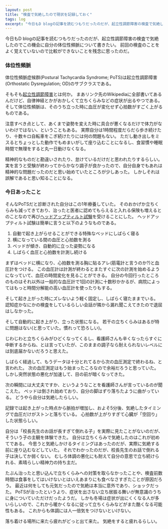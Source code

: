 ```yaml
---
layout: post
title: "検査で気絶したので現状を記録しておく"
tags: log
excerpt: "今日もD blogの記事を読むつもりだったのだが、起立性調節障害の検査で気絶したのでこの機会に自分の体位性頻脈について書きたい。 前回の検査のことをよく覚えていないので比較ができないことを残念に思ったのだ。"
---
```


今日もD blogの記事を読むつもりだったのだが、起立性調節障害の検査で気絶したのでこの機会に自分の体位性頻脈について書きたい。
前回の検査のことをよく覚えていないので比較ができないことを残念に思ったのだ。

### 体位性頻脈

体位性頻脈症候群(Postural Tachycardia Syndrome; PoTS)は起立性調節障害(Orthostatic Dysregulation; OD)のサブクラスである。

そもそも[起立性調節障害](https://ja.wikipedia.org/wiki/%E8%B5%B7%E7%AB%8B%E6%80%A7%E8%AA%BF%E7%AF%80%E9%9A%9C%E5%AE%B3)とは何か。
まあリンク先のWikipediaに全部書いてあるんだけど、自律神経とかがおかしくて立ちくらみなどの症状が出るやつである。
そして体位性頻脈は、そのうち立った時に血圧が変化せず心拍数がすごく上がるものである。

注意すべき点として、あくまで姿勢を変えた時に具合が悪くなるだけで体力がないわけではない、ということもある。
実際自分は1時間程度だらだら歩き続けたり、十数キロ自転車をこぎ続けたりには何の問題もない。
ただし動き出しをミスるとちょっとした動作でもめまいがして座り込むことになるし、食習慣や睡眠時間で無理をすると丸一日動けなくなる。

精神的なものだと勘違いされたり、怠けているだけだと思われたりするらしい。
実を言うと受験が終わってからかなり調子が良かったので、自分自身でもあれは精神的な問題だったのだと思い始めていたところが少しあった。
しかしそれは誤解であると思い知ることになる。

### 今日あったこと

そんなPoTSだと診断された自分はこの1年療養していた。
そのおかげか立ちくらみも減ってきており、治ったと医者に認めてもらえると入れる保険も増えるとのことなので再び[ヘッドアップティルト試験](https://ja.wikipedia.org/wiki/%E3%83%98%E3%83%83%E3%83%89%E3%82%A2%E3%83%83%E3%83%97%E3%83%86%E3%82%A3%E3%83%AB%E3%83%88%E8%A9%A6%E9%A8%93)を受けることにした。
ヘッドアップティルト試験は簡単に言うと以下のようなものである。

1. 自動で起き上がらせることができる特殊なベッドにしばらく寝る
1. 横になっている間の血圧と心拍数を測る
1. ベッドが傾き、自動的に立った姿勢になる
1. しばらく血圧と心拍数を計測し続ける

まずはベッドに横になり、心拍数を測る胸に貼るアレ(筋電計と言うのか?)と血圧計をつける。
この血圧計は計測が終わるとまたすぐに次の計測を始めるようになっていて、血圧の時間変化を見ることができる。
自分の今回行ったところのものはそれ以外は一般的な血圧計で1回の計測に十数秒かかるが、病院によってはもっと時間分解能の高い血圧計を使ったりもする。

そして起き上がった時にズレないよう軽く固定し、しばらく寝たままでいる。
認知症かなにかの検査をしているらしい会話が隣から漏れ聞こえてきたので退屈はしなかった。

そして自動的に起き上がり、立った状態になる。
若干の立ちくらみはあるが特に問題はない(と思っていた。慣れって恐ろしい)。

じわじわと立ちくらみがひどくなってくるし、看護師さんも辛くなったらすぐに中断するからね、とは言っていたが、このままの調子なら耐えられないレベルには到底届かないだろうと思えた。

しばらく経過して、もうデータは十分とれてるから次の血圧測定で終わるね、と言われた。
次の血圧測定はもう始まったころなので余裕だろうと思っていた。
しかし突然状態の悪化が加速して、目の前が暗くなってきた。

次の瞬間には大丈夫ですか、というようなことを看護師さんが言っているのが聞こえた。
ベッドは倒され始めており、自分の脚はずり落ちたように曲がっている。
どうやら自分は気絶したらしい。

記録では起き上がった時点から脈拍が増加し、およそ5分後、気絶したタイミングで血圧だけがストンと落ちている。
心拍数が上がりすぎて心臓が「空回り」した状態らしい。

自分は「校長先生のお話が長すぎて倒れる子」を実際に見たことがないのだが、そういう子の主観を体験できた。
自分は立ちくらみで気絶したのはこれが初めてである。
今思うと気絶しかけるタイミングはあったのだが、実際に気絶する前に座り込むなどしていた。
それでわかったのだが、校長先生のお話で倒れる子は決してか弱くない。
むしろ体調の悪化にも耐えて自分の意思で立ち続けられる、素晴らしい精神力の持ち主だ。

たぶん治ったと思い込んで立ちくらみへの対策を取らなかったことや、検査前数時間は食事をしてはいけないとはいえあまりにも食べなさすぎたことが原因だろう。
最近は何をしても元気だったので気絶は本当に意外であり、ショックだった。
PoTSが治ったというより、症状を出さない立ち居振る舞いが無意識のうちに身についていただけだったようだ。
しかも冬場は症状が出にくくなる人が多いらしいので、これから暖かくなるに従って立ちくらみなどがまた酷くなる可能性もある。
これからも体調には人一倍気をつけないといけない。

落ち着ける場所に来たら疲れがどっと出て来た。
気絶をすると疲れるらしい。